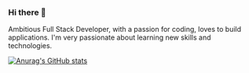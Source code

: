 ### Hi there 👋

Ambitious Full Stack Developer, with a passion for coding, loves to build applications. I'm very passionate about learning new skills and technologies.

[![Anurag's GitHub stats](https://github-readme-stats.vercel.app/api?username=mata0050)](https://github.com/anuraghazra/github-readme-stats)
<!--
**mata0050/mata0050** is a ✨ _special_ ✨ repository because its `README.md` (this file) appears on your GitHub profile.

Here are some ideas to get you started:

- 🔭 I’m currently working on ...
- 🌱 I’m currently learning ...
- 👯 I’m looking to collaborate on ...
- 🤔 I’m looking for help with ...
- 💬 Ask me about ...
- 📫 How to reach me: ...
- 😄 Pronouns: ...
- ⚡ Fun fact: ...
-->
